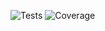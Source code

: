![Tests](https://github.com/jperram92/JamesManagerSystem/actions/workflows/Python.text.yaml/badge.svg)
![Coverage](https://img.shields.io/codecov/c/github/jperram92/JamesManagerSystem)